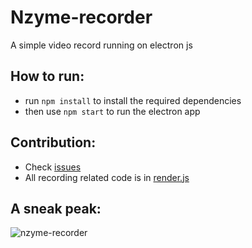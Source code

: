 # Nzyme-recorder
A simple video record running on electron js

## How to run:
- run `npm install` to install the required dependencies
- then use `npm start` to run the electron app

## Contribution:
- Check [issues](https://github.com/Lioncat2002/Nzyme-recorder/issues)
- All recording related code is in [render.js](https://github.com/Lioncat2002/Nzyme-recorder/blob/master/src/render.js)

## A sneak peak:

![nzyme-recorder](https://user-images.githubusercontent.com/74904820/135254537-778a64f8-b5f4-4ee4-947a-0ed216adf42e.png)
